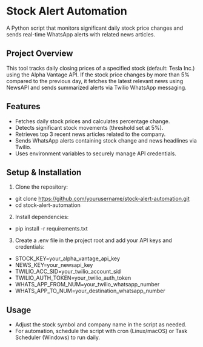 # Stock Alert Automation

A Python script that monitors significant daily stock price changes and sends real-time WhatsApp alerts with related news articles.

## Project Overview

This tool tracks daily closing prices of a specified stock (default: Tesla Inc.) using the Alpha Vantage API. If the stock price changes by more than 5% compared to the previous day, it fetches the latest relevant news using NewsAPI and sends summarized alerts via Twilio WhatsApp messaging.

## Features

- Fetches daily stock prices and calculates percentage change.
- Detects significant stock movements (threshold set at 5%).
- Retrieves top 3 recent news articles related to the company.
- Sends WhatsApp alerts containing stock change and news headlines via Twilio.
- Uses environment variables to securely manage API credentials.

## Setup & Installation

1. Clone the repository:
- git clone https://github.com/yourusername/stock-alert-automation.git
- cd stock-alert-automation
2. Install dependencies:
- pip install -r requirements.txt
3. Create a .env file in the project root and add your API keys and credentials:
- STOCK_KEY=your_alpha_vantage_api_key
- NEWS_KEY=your_newsapi_key
- TWILIO_ACC_SID=your_twilio_account_sid
- TWILIO_AUTH_TOKEN=your_twilio_auth_token
- WHATS_APP_FROM_NUM=your_twilio_whatsapp_number
- WHATS_APP_TO_NUM=your_destination_whatsapp_number

## Usage
- Adjust the stock symbol and company name in the script as needed.
- For automation, schedule the script with cron (Linux/macOS) or Task Scheduler (Windows) to run daily.
